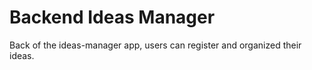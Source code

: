 # Backend Ideas Manager

Back of the ideas-manager app, users can register and organized their ideas.


